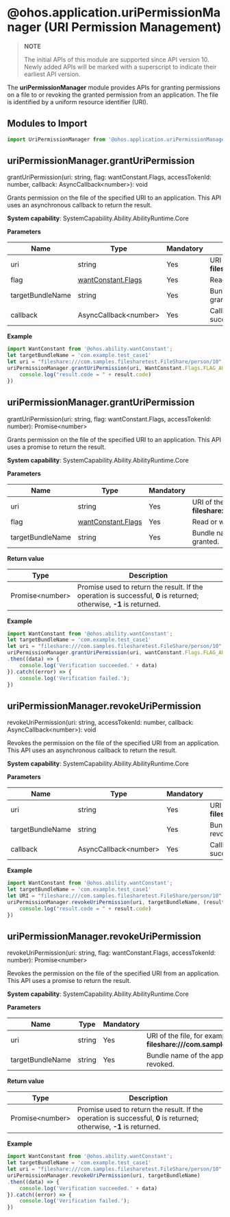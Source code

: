 # @ohos.application.uriPermissionManager (URI Permission Management)
> **NOTE**
> 
> The initial APIs of this module are supported since API version 10. Newly added APIs will be marked with a superscript to indicate their earliest API version.


The **uriPermissionManager** module provides APIs for granting permissions on a file to or revoking the granted permission from an application. The file is identified by a uniform resource identifier (URI).


## Modules to Import

  
```js
import UriPermissionManager from '@ohos.application.uriPermissionManager';
```


## uriPermissionManager.grantUriPermission

grantUriPermission(uri: string, flag: wantConstant.Flags, accessTokenId: number, callback: AsyncCallback&lt;number&gt;): void

Grants permission on the file of the specified URI to an application. This API uses an asynchronous callback to return the result.

**System capability**: SystemCapability.Ability.AbilityRuntime.Core

**Parameters**

  | Name| Type| Mandatory| Description| 
  | -------- | -------- | -------- | -------- |
  | uri | string | Yes| URI of the file, for example, **fileshare:///com.samples.filesharetest.FileShare/person/10**.| 
  | flag | [wantConstant.Flags](js-apis-ability-wantConstant.md#wantconstantflags) | Yes| Read or write permission on the file to grant.| 
  | targetBundleName | string | Yes| Bundle name of the application, to which the permission is granted.| 
  | callback | AsyncCallback&lt;number&gt; | Yes| Callback invoked to return the result. If the operation is successful, **0** is returned; otherwise, **-1** is returned.| 

**Example**
    
  ```js
  import WantConstant from '@ohos.ability.wantConstant';
  let targetBundleName = 'com.example.test_case1'
  let uri = "fileshare:///com.samples.filesharetest.FileShare/person/10"
  uriPermissionManager.grantUriPermission(uri, WantConstant.Flags.FLAG_AUTH_READ_URI_PERMISSION, targetBundleName, (result) => {
      console.log("result.code = " + result.code)
  }) 
  ```


## uriPermissionManager.grantUriPermission

grantUriPermission(uri: string, flag: wantConstant.Flags, accessTokenId: number): Promise&lt;number&gt;

Grants permission on the file of the specified URI to an application. This API uses a promise to return the result.

**System capability**: SystemCapability.Ability.AbilityRuntime.Core

**Parameters**

  | Name| Type| Mandatory| Description| 
  | -------- | -------- | -------- | -------- |
  | uri | string | Yes| URI of the file, for example, **fileshare:///com.samples.filesharetest.FileShare/person/10**.| 
  | flag | [wantConstant.Flags](js-apis-ability-wantConstant.md#wantconstantflags) | Yes| Read or write permission on the file to grant.| 
  | targetBundleName | string | Yes| Bundle name of the application, to which the permission is granted.|  

**Return value**

  | Type| Description| 
  | -------- | -------- |
  | Promise&lt;number&gt; | Promise used to return the result. If the operation is successful, **0** is returned; otherwise, **-1** is returned.| 

**Example**
    
  ```js
  import WantConstant from '@ohos.ability.wantConstant';
  let targetBundleName = 'com.example.test_case1'
  let uri = "fileshare:///com.samples.filesharetest.FileShare/person/10"
  uriPermissionManager.grantUriPermission(uri, wantConstant.Flags.FLAG_AUTH_READ_URI_PERMISSION, targetBundleName)
  .then((data) => {
      console.log('Verification succeeded.' + data)
  }).catch((error) => {
      console.log('Verification failed.');
  })
  ```
## uriPermissionManager.revokeUriPermission

revokeUriPermission(uri: string, accessTokenId: number, callback: AsyncCallback&lt;number&gt;): void

Revokes the permission on the file of the specified URI from an application. This API uses an asynchronous callback to return the result.

**System capability**: SystemCapability.Ability.AbilityRuntime.Core

**Parameters**

  | Name| Type| Mandatory| Description| 
  | -------- | -------- | -------- | -------- |
  | uri | string | Yes| URI of the file, for example, **fileshare:///com.samples.filesharetest.FileShare/person/10**.| 
  | targetBundleName | string | Yes| Bundle name of the application, from which the permission is revoked.| 
  | callback | AsyncCallback&lt;number&gt; | Yes| Callback invoked to return the result. If the operation is successful, **0** is returned; otherwise, **-1** is returned.| 

**Example**
    
  ```js
  import WantConstant from '@ohos.ability.wantConstant';
  let targetBundleName = 'com.example.test_case1'
  let URI = "fileshare:///com.samples.filesharetest.FileShare/person/10"
  uriPermissionManager.revokeUriPermission(uri, targetBundleName, (result) => {
      console.log("result.code = " + result.code)
  }) 
  ```


## uriPermissionManager.revokeUriPermission

revokeUriPermission(uri: string, flag: wantConstant.Flags, accessTokenId: number): Promise&lt;number&gt;

Revokes the permission on the file of the specified URI from an application. This API uses a promise to return the result.

**System capability**: SystemCapability.Ability.AbilityRuntime.Core

**Parameters**

  | Name| Type| Mandatory| Description| 
  | -------- | -------- | -------- | -------- |
  | uri | string | Yes| URI of the file, for example, **fileshare:///com.samples.filesharetest.FileShare/person/10**.| 
  | targetBundleName | string | Yes| Bundle name of the application, from which the permission is revoked.|  

**Return value**

  | Type| Description| 
  | -------- | -------- |
  | Promise&lt;number&gt; | Promise used to return the result. If the operation is successful, **0** is returned; otherwise, **-1** is returned.| 

**Example**
    
  ```js
  import WantConstant from '@ohos.ability.wantConstant';
  let targetBundleName = 'com.example.test_case1'
  let uri = "fileshare:///com.samples.filesharetest.FileShare/person/10"
  uriPermissionManager.revokeUriPermission(uri, targetBundleName)
  .then((data) => {
      console.log('Verification succeeded.' + data)
  }).catch((error) => {
      console.log('Verification failed.');
  })
  ```
